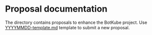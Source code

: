 # Proposal documentation

The directory contains proposals to enhance the BotKube project. Use [YYYYMMDD-template.md](./YYYYMMDD-template.md) template to submit a new proposal.

